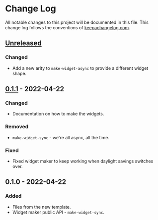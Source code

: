 <!--
SPDX-FileCopyrightText: 2022 Alliander N.V.

SPDX-License-Identifier: Apache-2.0
-->

# Change Log
All notable changes to this project will be documented in this file. This change log follows the conventions of [keepachangelog.com](http://keepachangelog.com/).

## [Unreleased]
### Changed
- Add a new arity to `make-widget-async` to provide a different widget shape.

## [0.1.1] - 2022-04-22
### Changed
- Documentation on how to make the widgets.

### Removed
- `make-widget-sync` - we're all async, all the time.

### Fixed
- Fixed widget maker to keep working when daylight savings switches over.

## 0.1.0 - 2022-04-22
### Added
- Files from the new template.
- Widget maker public API - `make-widget-sync`.

[Unreleased]: https://sourcehost.site/your-name/schema-transformer/compare/0.1.1...HEAD
[0.1.1]: https://sourcehost.site/your-name/schema-transformer/compare/0.1.0...0.1.1
